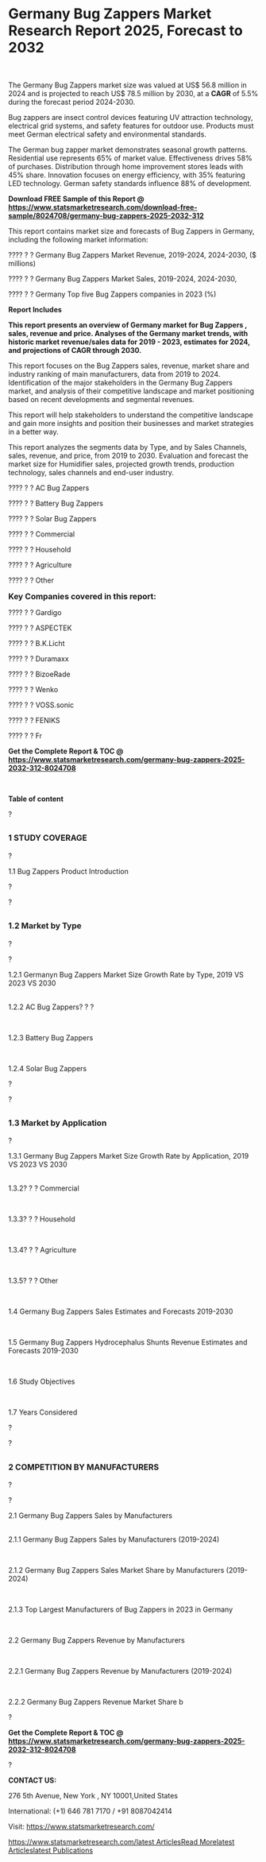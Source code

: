 <h1>Germany Bug Zappers Market Research Report 2025, Forecast to 2032</h1><br/><p>The Germany Bug Zappers market size was valued at US$ 56.8 million in 2024 and is projected to reach US$ 78.5 million by 2030, at a <strong>CAGR</strong> of 5.5% during the forecast period 2024-2030.</p>
 
 
 
 <p>Bug zappers are insect control devices featuring UV attraction technology, electrical grid systems, and safety features for outdoor use. Products must meet German electrical safety and environmental standards.</p>
 
 
 
 <p>The German bug zapper market demonstrates seasonal growth patterns. Residential use represents 65% of market value. Effectiveness drives 58% of purchases. Distribution through home improvement stores leads with 45% share. Innovation focuses on energy efficiency, with 35% featuring LED technology. German safety standards influence 88% of development.</p>
 
 
 
 <p><strong>Download FREE Sample of this Report @ <a href="https://www.statsmarketresearch.com/download-free-sample/8024708/germany-bug-zappers-2025-2032-312">https://www.statsmarketresearch.com/download-free-sample/8024708/germany-bug-zappers-2025-2032-312</a></strong></p>
 
 
 
 <p>This report contains market size and forecasts of Bug Zappers in Germany, including the following market information:</p>
 
 
 
 <p>???? ? ? Germany Bug Zappers Market Revenue, 2019-2024, 2024-2030, ($ millions)</p>
 
 
 
 <p>???? ? ? Germany Bug Zappers Market Sales, 2019-2024, 2024-2030,</p>
 
 
 
 <p>???? ? ? Germany Top five Bug Zappers companies in 2023 (%)</p>
 
 
 
 <p><strong>Report Includes</strong></p>
 
 
 
 <p><strong>This report presents an overview of Germany market for Bug Zappers , sales, revenue and price. Analyses of the Germany market trends, with historic market revenue/sales data for 2019 - 2023, estimates for 2024, and projections of <strong>CAGR</strong> through 2030.</strong></p>
 
 
 
 <p>This report focuses on the Bug Zappers sales, revenue, market share and industry ranking of main manufacturers, data from 2019 to 2024. Identification of the major stakeholders in the Germany Bug Zappers market, and analysis of their competitive landscape and market positioning based on recent developments and segmental revenues.</p>
 
 
 
 <p>This report will help stakeholders to understand the competitive landscape and gain more insights and position their businesses and market strategies in a better way.</p>
 
 
 
 <p>This report analyzes the segments data by Type, and by Sales Channels, sales, revenue, and price, from 2019 to 2030. Evaluation and forecast the market size for Humidifier sales, projected growth trends, production technology, sales channels and end-user industry.</p>
 
 
 
 <p>???? ? ? AC Bug Zappers</p>
 
 
 
 <p>???? ? ? Battery Bug Zappers</p>
 
 
 
 <p>???? ? ? Solar Bug Zappers</p>
 
 
 
 <p>???? ? ? Commercial</p>
 
 
 
 <p>???? ? ? Household</p>
 
 
 
 <p>???? ? ? Agriculture</p>
 
 
 
 <p>???? ? ? Other</p>
 
 
 
 <p><span style="font-size:16px"><strong>Key Companies covered in this report:</strong></span></p>
 
 
 
 <p>???? ? ? Gardigo</p>
 
 
 
 <p>???? ? ? ASPECTEK</p>
 
 
 
 <p>???? ? ? B.K.Licht</p>
 
 
 
 <p>???? ? ? Duramaxx</p>
 
 
 
 <p>???? ? ? BizoeRade</p>
 
 
 
 <p>???? ? ? Wenko</p>
 
 
 
 <p>???? ? ? VOSS.sonic</p>
 
 
 
 <p>???? ? ? FENIKS</p>
 
 
 
 <p>???? ? ? Fr</p>
 
 
 
 <div><b>Get the Complete Report & TOC @ <a href="https://www.statsmarketresearch.com/germany-bug-zappers-2025-2032-312-8024708">https://www.statsmarketresearch.com/germany-bug-zappers-2025-2032-312-8024708</a></b></div>
 
 
 
 <p><br />
 
 <b>Table of content</b></p>
 
 
 
 <p>? </p>
 
 
 
 <h2><span style="font-size:16px"><strong>1 STUDY COVERAGE</strong></span></h2>
 
 
 
 <p>? </p>
 
 
 
 <p>1.1 Bug Zappers Product Introduction</p>
 
 
 
 <p>? </p>
 
 
 
 <p>? </p>
 
 
 
 <h2><span style="font-size:16px"><strong>1.2 Market by Type</strong></span></h2>
 
 
 
 <p>? </p>
 
 
 
 <p>? </p>
 
 
 
 <p>1.2.1 Germanyn Bug Zappers Market Size Growth Rate by Type, 2019 VS 2023 VS 2030<br />
 
 <br />
 
 1.2.2 AC Bug Zappers? ? ? <br />
 
 <br />
 
 1.2.3 Battery Bug Zappers<br />
 
 <br />
 
 1.2.4 Solar Bug Zappers<br />
 
 ? </p>
 
 
 
 <p>? </p>
 
 
 
 <h2><span style="font-size:16px"><strong>1.3 Market by Application</strong></span></h2>
 
 
 
 <p>? </p>
 
 
 
 <p>1.3.1 Germany Bug Zappers Market Size Growth Rate by Application, 2019 VS 2023 VS 2030<br />
 
 <br />
 
 1.3.2? ? ? Commercial<br />
 
 <br />
 
 1.3.3? ? ? Household<br />
 
 <br />
 
 1.3.4? ? ? Agriculture<br />
 
 <br />
 
 1.3.5? ? ? Other<br />
 
 <br />
 
 1.4 Germany Bug Zappers Sales Estimates and Forecasts 2019-2030<br />
 
 <br />
 
 1.5 Germany Bug Zappers Hydrocephalus Shunts Revenue Estimates and Forecasts 2019-2030<br />
 
 <br />
 
 1.6 Study Objectives<br />
 
 <br />
 
 1.7 Years Considered</p>
 
 
 
 <p>? </p>
 
 
 
 <p>? </p>
 
 
 
 <h2><span style="font-size:16px"><strong>2 COMPETITION BY MANUFACTURERS</strong></span></h2>
 
 
 
 <p>? </p>
 
 
 
 <p>? </p>
 
 
 
 <p>2.1 Germany Bug Zappers Sales by Manufacturers<br />
 
 <br />
 
 2.1.1 Germany Bug Zappers Sales by Manufacturers (2019-2024)<br />
 
 <br />
 
 2.1.2 Germany Bug Zappers Sales Market Share by Manufacturers (2019-2024)<br />
 
 <br />
 
 2.1.3 Top Largest Manufacturers of Bug Zappers in 2023 in Germany<br />
 
 <br />
 
 2.2 Germany Bug Zappers Revenue by Manufacturers<br />
 
 <br />
 
 2.2.1 Germany Bug Zappers Revenue by Manufacturers (2019-2024)<br />
 
 <br />
 
 2.2.2 Germany Bug Zappers Revenue Market Share b</p>
 
 
 
 <p>? </p>
 
 
 
 <div><b>Get the Complete Report & TOC @ <a href="https://www.statsmarketresearch.com/germany-bug-zappers-2025-2032-312-8024708">https://www.statsmarketresearch.com/germany-bug-zappers-2025-2032-312-8024708</a></b></div>
 
 
 
 <p>? </p>
 
 
 
 <p><b>CONTACT US:</b><br />
 
 276 5th Avenue, New York , NY 10001,United States<br />
 
 International: (+1) 646 781 7170 / +91 8087042414<br />
 
 Visit: <a href="https://www.statsmarketresearch.com/">https://www.statsmarketresearch.com/</a><br />
 
 <a href="https://gyeongbokgung.com">https://www.statsmarketresearch.com/</a><a href="https://hallyeomaritime.com">latest Articles</a><a href="https://jingwansa.com">Read More</a><a href="https://nguoiviet.jp/">latest Articles</a><a href="https://www.intelmarketresearch.com/">latest Publications</a></p>